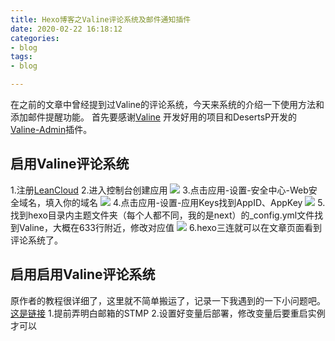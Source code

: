 ```yaml
---
title: Hexo博客之Valine评论系统及邮件通知插件
date: 2020-02-22 16:18:12
categories:
- blog
tags:
- blog

---
```

在之前的文章中曾经提到过Valine的评论系统，今天来系统的介绍一下使用方法和添加邮件提醒功能。
首先要感谢[Valine](https://valine.js.org/) 开发好用的项目和DesertsP开发的[Valine-Admin](https://github.com/DesertsP/Valine-Admin.git)插件。
## 启用Valine评论系统
1.注册[LeanCloud](https://www.leancloud.cn/)
2.进入控制台创建应用
![](https://gh.sxz799.online/https://raw.githubusercontent.com/sxz799/tuchuang-blog/main/img/2020/20200222164722.png)
3.点击应用-设置-安全中心-Web安全域名，填入你的域名
![](https://gh.sxz799.online/https://raw.githubusercontent.com/sxz799/tuchuang-blog/main/img/2020/20200222164900.png)
4.点击应用-设置-应用Keys找到AppID、AppKey
![](https://gh.sxz799.online/https://raw.githubusercontent.com/sxz799/tuchuang-blog/main/img/2020/20200222165006.png)
5.找到hexo目录内主题文件夹（每个人都不同，我的是next）的_config.yml文件找到Valine，大概在633行附近，修改对应值
![](https://gh.sxz799.online/https://raw.githubusercontent.com/sxz799/tuchuang-blog/main/img/2020/20200222165320.png)
6.hexo三连就可以在文章页面看到评论系统了。
## 启用启用Valine评论系统
原作者的教程很详细了，这里就不简单搬运了，记录一下我遇到的一下小问题吧。
[这是链接](https://github.com/DesertsP/Valine-Admin.git)
1.提前弄明白邮箱的STMP
2.设置好变量后部署，修改变量后要重启实例才可以